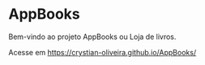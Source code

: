 # AppBooks
Bem-vindo ao projeto AppBooks ou Loja de livros.

Acesse em https://crystian-oliveira.github.io/AppBooks/
